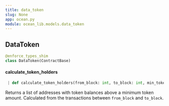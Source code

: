 ```yaml
---
title: data_token
slug: None
app: ocean.py
module: ocean_lib.models.data_token
---
```

## DataToken

```python
@enforce_types_shim
class DataToken(ContractBase)
```

#### calculate\_token\_holders

```python
 | def calculate_token_holders(from_block: int, to_block: int, min_token_amount: float) -> List[Tuple[str, float]]
```

Returns a list of addresses with token balances above a minimum token
amount. Calculated from the transactions between `from_block` and `to_block`.

